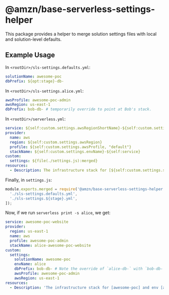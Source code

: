 # @amzn/base-serverless-settings-helper

This package provides a helper to merge solution settings files with local and solution-level defaults.

## Example Usage

In `<rootDir>/sls-settings.defaults.yml`:

```yaml
solutionName: awesome-poc
dbPrefix: ${opt:stage}-db-
```

In `<rootDir>/sls-settings.alice.yml`:

```yaml
awsProfile: awesome-poc-admin
awsRegion: us-east-1
dbPrefix: bob-db- # temporarily override to point at Bob's stack.
```

In `<rootDir>/serverless.yml`:

```yaml
service: ${self:custom.settings.awsRegionShortName}-${self:custom.settings.solutionName}-website
provider:
  name: aws
  region: ${self:custom.settings.awsRegion}
  profile: ${self:custom.settings.awsProfile, "default"}
  stackName: ${self:custom.settings.envName}-${self:service}
custom:
  settings: ${file(./settings.js):merged}
resources:
  - Description: The infrastructure stack for [${self:custom.settings.solutionName}] and env [${self:custom.settings.envName}]
```

Finally, in `settings.js`:

```javascript
module.exports.merged = require('@amzn/base-serverless-settings-helper').mergeSettings(__dirname, [
  './sls-settings.defaults.yml',
  './sls-settings.${stage}.yml',
]);
```

Now, if we run `serverless print -s alice`, we get:

```yaml
service: awesome-poc-website
provider:
  region: us-east-1
  name: aws
  profile: awesome-poc-admin
  stackName: alice-awesome-poc-website
custom:
  settings:
    solutionName: awesome-poc
    envName: alice
    dbPrefix: bob-db- # Note the override of `alice-db-` with `bob-db-`
    awsProfile: awesome-poc-admin
    awsRegion: us-east-1
resources:
  - Description: 'The infrastructure stack for [awesome-poc] and env [alice]'
```
